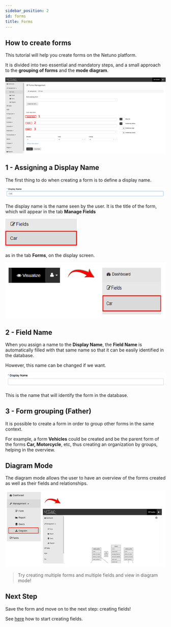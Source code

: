 ```yaml
---
sidebar_position: 2
id: forms
title: Forms
---
```


## How to create forms

This tutorial will help you create forms on the Netuno platform.

It is divided into two essential and mandatory steps, and a small approach to the **grouping of forms** and the **mode diagram**.

![form1.png](/docs/assets/form1.png)

## 1 - Assigning a Display Name

The first thing to do when creating a form is to define a display name.

![form2.png](/docs/assets/form2.png)

The display name is the name seen by the user. It is the title of the form, which will appear in the tab **Manage Fields**

![form3.png](/docs/assets/form3.png)

as in the tab **Forms**, on the display screen.

![form4.png](/docs/assets/form4.png)

## 2 - Field Name

When you assign a name to the **Display Name**, the **Field Name** is automatically filled with that same name so that it can be easily identified in the database.

However, this name can be changed if we want.

![form5.png](/docs/assets/form5.png)

This is the name that will identify the form in the database.

## 3 - Form grouping (Father)

It is possible to create a form in order to group other forms in the same context.

For example, a form **Vehicles** could be created and be the parent form of the forms **Car, Motorcycle**, etc, thus creating an organization by groups, helping in the overview.

## Diagram Mode

The diagram mode allows the user to have an overview of the forms created as well as their fields and relationships.

![form6.png](/docs/assets/form6.png)

> Try creating multiple forms and multiple fields and view in diagram mode!

## Next Step

Save the form and move on to the next step: creating fields!

See [here](/docs/academy/ui/fields) how to start creating fields.
